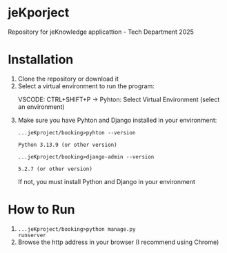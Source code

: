 # jeKporject
Repository for jeKnowledge applicattion - Tech Department 2025

# Installation
1. Clone the repository or download it
2. Select a virtual environment to run the program:
     <p>VSCODE: CTRL+SHIFT+P -> Pyhton: Select Virtual Environment (select an environment)</p>
3. Make sure you have Pyhton and Django installed in your environment:
     <p><code>...jeKproject/booking>pyhton --version</code>
     <p><code>Python 3.13.9 (or other version)</code>
     <p><code>...jeKproject/booking>django-admin --version</code>
     <p><code>5.2.7 (or other version)</code></p>
   If not, you must install Python and Django in your environment
   
# How to Run
1. <code>...jeKproject/booking>python manage.py runserver</code>
2. Browse the http address in your browser (I recommend using Chrome)
     
